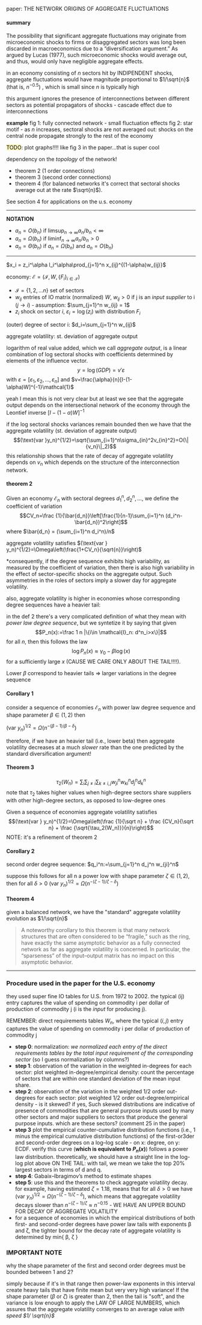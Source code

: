 paper: THE NETWORK ORIGINS OF AGGREGATE FLUCTUATIONS

#### summary
The possibility that significant aggregate fluctuations may originate from microeconomic shocks to firms or disaggregated sectors was long been discarded in macroeconomics due to a “diversification argument.” As argued by Lucas (1977), such microeconomic shocks would average out, and thus, would only have negligible aggregate effects.

in an economy consisting of $n$ sectors hit by INDIPENDENT shocks, aggregate fluctuations would have magnitude proportional to $1/\sqrt{n}$ (that is, $n^{-0.5}$) , which is small since $n$ is typically high

this argument ignores the presence of interconnections between different sectors as  potential propagators of shocks - cascade effect due to interconnections

**example**
	fig 1: fully connected network - small fluctuation effects
	fig 2: star motif - as $n$ increases, sectoral shocks are not averaged out: shocks on the central node propagate strongly to the rest of the economy

<mark style="background: #FFF3A3A6;">TODO</mark>: plot graphs!!!! like fig 3 in the paper...that is super cool

dependency on the *topology* of the network! 
* theorem 2 (1 order connections) 
* theorem 3 (second order connections)
* theorem 4 (for balanced networks it's correct that sectoral shocks average out at the rate $\sqrt{n}$).

See section 4 for applications on the u.s. economy

***
**NOTATION**
* $a_n=O(b_n)$ if $\limsup_{n\rightarrow\infty} a_n/b_n<\infty$  
* $a_n =\Omega(b_n)$ if $\liminf_{n\rightarrow\infty}a_n/b_n>0$
* $a_n = \Theta(b_n)$ if $a_n =\Omega(b_n)$ and $a_n=O(b_n)$
***

$x_i = z_i^\alpha l_i^\alpha\prod_{j=1}^n x_{ij}^{(1-\alpha)w_{ij}}$

economy: $\mathcal{E}=(\mathcal{I}, W, \{F_i\}_{i\in\mathcal{I}})$

* $\mathcal{I}=\{1,2,\dots n\}$ set of sectors 
* $w_{ij}$ entries of IO matrix (normalized) $W$, $w_{ij}>0$ if j is an *input supplier* to i ($j\longrightarrow i$) - assumption: $\sum_{j=1}^n w_{ij} = 1$
* $z_i$ shock on sector $i$, $\varepsilon_i=\log(z_i)$ with distribution $F_i$

(outer) degree of sector i: $d_i=\sum_{j=1}^n w_{ij}$

aggregate volatility: st. deviation of aggregate output

logarithm of real value added, which we call *aggregate output*, is a linear combination of log sectoral shocks with coefficients determined by elements of the influence vector.
$$y=\log(GDP)=v'\varepsilon$$
with $\varepsilon=[\varepsilon_1,\varepsilon_2,\dots,\varepsilon_n]$ and $v=\frac{\alpha}{n}[I-(1-\alpha)W]^{-1}\mathcal{1}$

yeah I mean this is not very clear but at least we see that the aggregate output depends on the intersectional network of the economy through the Leontief inverse $[I-(1-\alpha)W]^{-1}$

if the log sectoral shocks variances remain bounded then we have that the aggregate volatility (st. deviation of aggreate output)
$$(\text{var }y_n)^{1/2}=\sqrt{\sum_{i=1}^n\sigma_{in}^2v_{in}^2}=O(\|{v_n}\|_2)$$
this relationship shows that the rate of decay of aggregate volatility depends on $v_n$ which depends on the structure of the interconnection network.


#### theorem 2
Given an economy $\mathcal{E}_n$ with sectoral degrees $d_1^n, d_2^n, \dots$, we define the coefficient of variation
$$CV_n=\frac {1}{\bar{d_n}}\left[\frac{1}{n-1}\sum_{i=1}^n (d_i^n-\bar{d_n})^2\right]$$
where $\bar{d_n} = (\sum_{i=1}^n d_i^n)/n$

aggregate volatility satisfies $(\text{var } y_n)^{1/2}=\Omega\left(\frac{1+CV_n}{\sqrt{n}}\right)$

*consequently, if the degree sequence exhibits high variability, as measured by the coefficient of variation, then there is also high variability in the effect of sector-specific shocks on the aggregate output. Such asymmetries in the roles of sectors imply a slower day for aggregate volatility.

also, aggregate volatility is higher in economies whose corresponding degree sequences have a heavier tail:

in the def 2 there's a very complicated definition of what they mean with *power law degree sequence*, but we syntetize it by saying that given $$P_n(x):=\frac 1 n |\{i\in \mathcal{I}_n: d^n_i>x\}|$$ for all $n$, then this follows the law  $$\log P_n(x)\approx\gamma_0 - \beta \log(x)$$ for a sufficiently large $x$ (CAUSE WE CARE ONLY ABOUT THE TAIL!!!!).

Lower $\beta$ correspond to heavier tails $\Longrightarrow$ larger variations in the degree sequence

#### Corollary 1
consider a sequence of economies $\mathcal{E}_n$ with power law degree sequence and shape parameter $\beta\in(1,2)$ then

$(\text{var }y_n)^{1/2}=\Omega(n^{-(\beta -1)/\beta -\delta})$

therefore, if we have an heavier tail (i.e., lower beta) then aggregate volatility decreases at a much *slower* rate than the one predicted by the standard diversification argument!
#### Theorem 3
$$\tau_2(W_n)=\sum_i\sum_{j\neq i}\sum_{k\neq i,j} w_{ji}^n w_{ki}^n d_j^n d_k^n$$
note that $τ_2$ takes higher values when high-degree sectors share suppliers with other high-degree sectors, as opposed to low-degree ones

Given a sequence of economies aggregate volatility satisfies 
$$(\text{var } y_n)^{1/2}=\Omega\left(\frac {1}{\sqrt n} + \frac {CV_n}{\sqrt n} + \frac {\sqrt{\tau_2(W_n)}}{n}\right)$$
NOTE: it's a refinement of theorem 2
#### Corollary 2
second order degree sequence: $q_i^n:=\sum_{j=1}^n d_j^n w_{ji}^n$

suppose this follows for all n a power low with shape parameter $\zeta\in(1,2)$, then for all $\delta>0$
$(\text{var }y_n)^{1/2}=\Omega(n^{-(\zeta -1)/\zeta -\delta})$

#### Theorem 4
given a balanced network, we have the "standard" aggregate volatility evolution as $1/\sqrt{n}$

> A noteworthy corollary to this theorem is that many network structures that are often considered to be “fragile,” such as the ring, have exactly the same asymptotic behavior as a fully connected network as far as aggregate volatility is concerned. In particular, the “sparseness” of the input–output matrix has no impact on this asymptotic behavior.


***
### Procedure used in the paper for the U.S. economy
they used super fine IO tables for U.S. from 1972 to 2002. the typical (ij) entry captures the value of spending on commodity i per dollar of production of commodity j (i is the $input$ for producing j).

REMEMBER: direct requirements tables $W_n$, where the typical $(i, j)$ entry captures the value of spending on commodity i per dollar of production of commodity j

* **step 0**: normalization: *we normalized each entry of the direct requirements tables by the total input requirement of the corresponding sector* (so I guess normalization by columns?)
* **step 1**: observation of the variation in the weighted in-degrees for each sector: plot weighted in-degree/empirical density: count the percentage of sectors that are within one standard deviation of the mean input share.
* **step 2**: observation of the variation in the weighted 1/2 order out-degrees for each sector: plot weighted 1/2 order out-degree/empirical density - is it skewed? if yes, Such skewed distributions are indicative of presence of commodities that are general purpose inputs used by many other sectors and major suppliers to sectors that produce the general purpose inputs. which are these sectors? (comment 25 in the paper)
* **step 3** plot the empirical counter-cumulative distribution functions (i.e., 1 minus the empirical cumulative distribution functions) of the first-or3der and second-order degrees on a log–log scale - on x: degree, on y: ECDF. verify this curve (**which is equivalent to $P_n(x)$**) follows a power law distribution. theoretically, we should have a straight line in the log-log plot above ON THE TAIL: with tail, we mean we take the top 20% largest sectors in terms of d and q.
* **step 4**: Gabaix–Ibragimov’s method to estimate shapes
* **step 5**: use this and the theorems to check aggregate volatility decay. for example, having estimated $\zeta=1.18$, means that for all $\delta>0$ we have $(\text{var }y_n)^{1/2}=\Omega(n^{-(\zeta -1)/\zeta -\delta})$, which means that aggregate volatility decays slower than $n^{-(\zeta -1)/\zeta}\approx n^{-0.15}$ - WE HAVE AN UPPER BOUND FOR DECAY OF AGGREGATE VOLATILITY
* for a sequence of economies in which the empirical distributions of both first- and second-order degrees have power law tails with exponents β and ζ, the tighter bound for the decay rate of aggregate volatility is determined by min{ β, ζ }


### IMPORTANT NOTE
why the shape parameter of the first and second order degrees must be bounded between 1 and 2?

simply because if it's in that range then power-law exponents in this interval create heavy tails that have finite mean but very very high variance! If the shape parameter ($\beta$ or $\zeta$) is greater than 2, then the tail is "soft", and the variance is low enough to apply the LAW OF LARGE NUMBERS, which assures that the aggregate volatility converges to an average value *with speed $1/ \sqrt{n}$* 







